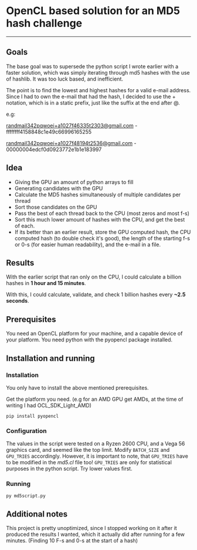 # OpenCL based solution for an MD5 hash challenge
---
## Goals
The base goal was to supersede the python script I wrote earlier with a faster solution, which was simply iterating through md5 hashes with the use of hashlib. It was too luck based, and inefficient.

The point is to find the lowest and highest hashes for a valid e-mail address. Since I had to own the e-mail that had the hash, I decided to use the + notation, which is in a static prefix, just like the suffix at the end after @.

e.g:

randmail342pqwoei+a1027f46335t2303@gmail.com - ffffffff4158848c1e49c66996165255

randmail342pqwoei+a1027f48194t2536@gmail.com - 00000004edcf0d0923772e1b1e183997

## Idea
- Giving the GPU an amount of python arrays to fill
- Generating candidates with the GPU
- Calculate the MD5 hashes simultaneously of multiple candidates per thread
- Sort those candidates on the GPU
- Pass the best of each thread back to the CPU (most zeros and most f-s)
- Sort this much lower amount of hashes with the CPU, and get the best of each.
- If its better than an earlier result, store the GPU computed hash, the CPU computed hash (to double check it's good), the length of the starting f-s or 0-s (for easier human readability), and the e-mail in a file.

## Results
With the earlier script that ran only on the CPU, I could calculate a billion hashes in **1 hour and 15 minutes**.

With this, I could calculate, validate, and check 1 billion hashes every **~2.5 seconds**.

## Prerequisites
You need an OpenCL platform for your machine, and a capable device of your platform.
You need python with the pyopencl package installed.

## Installation and running
### Installation
You only have to install the above mentioned prerequisites.

Get the platform you need. (e.g for an AMD GPU get AMDs, at the time of writing I had OCL_SDK_Light_AMD)

`pip install pyopencl`

### Configuration
The values in the script were tested on a Ryzen 2600 CPU, and a Vega 56 graphics card, and seemed like the top limit.
Modify `BATCH_SIZE` and `GPU_TRIES` accordingly. However, it is important to note, that `GPU_TRIES` have to be modified in the *md5.cl* file too! `GPU_TRIES` are only for statistical purposes in the python script. Try lower values first.

### Running
`py md5script.py`

## Additional notes
This project is pretty unoptimized, since I stopped working on it after it produced the results I wanted, which it actually did after running for a few minutes. (Finding 10 F-s and 0-s at the start of a hash)